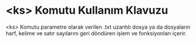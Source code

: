 # \<ks> Komutu Kullanım Klavuzu

\<ks> Komutu parametre olarak verilen .txt uzantılı dosya ya da dosyaların harf, kelime ve satır sayılarını geri döndüren işlem ve fonksiyonları içerir.
